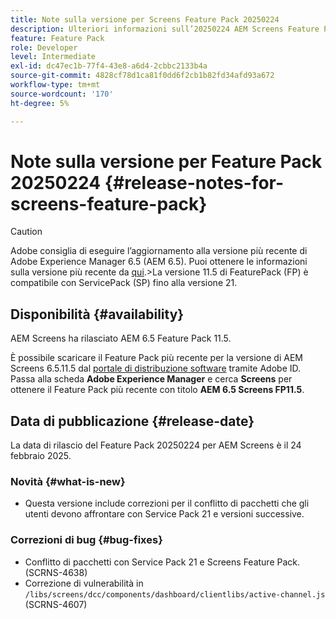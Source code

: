 ```yaml
---
title: Note sulla versione per Screens Feature Pack 20250224
description: Ulteriori informazioni sull’20250224 AEM Screens Feature Pack rilasciato il 24 febbraio 2025.
feature: Feature Pack
role: Developer
level: Intermediate
exl-id: dc47ec1b-77f4-43e8-a6d4-2cbbc2133b4a
source-git-commit: 4828cf78d1ca81f0dd6f2cb1b82fd34afd93a672
workflow-type: tm+mt
source-wordcount: '170'
ht-degree: 5%

---
```


# Note sulla versione per Feature Pack 20250224 {#release-notes-for-screens-feature-pack}

>[!CAUTION]
>Adobe consiglia di eseguire l’aggiornamento alla versione più recente di Adobe Experience Manager 6.5 (AEM 6.5). Puoi ottenere le informazioni sulla versione più recente da [qui](https://experienceleague.adobe.com/it/docs/experience-manager-65/content/release-notes/release-notes).
>&#x200B;>La versione 11.5 di FeaturePack (FP) è compatibile con ServicePack (SP) fino alla versione 21.


## Disponibilità {#availability}

AEM Screens ha rilasciato AEM 6.5 Feature Pack 11.5.

È possibile scaricare il Feature Pack più recente per la versione di AEM Screens 6.5.11.5 dal [portale di distribuzione software](https://experience.adobe.com/#/downloads/content/software-distribution/it/aem.html) tramite Adobe ID. Passa alla scheda **Adobe Experience Manager** e cerca **Screens** per ottenere il Feature Pack più recente con titolo **AEM 6.5 Screens FP11.5**.

## Data di pubblicazione {#release-date}

La data di rilascio del Feature Pack 20250224 per AEM Screens è il 24 febbraio 2025.

### Novità {#what-is-new}

* Questa versione include correzioni per il conflitto di pacchetti che gli utenti devono affrontare con Service Pack 21 e versioni successive.

### Correzioni di bug {#bug-fixes}

* Conflitto di pacchetti con Service Pack 21 e Screens Feature Pack. (SCRNS-4638)
* Correzione di vulnerabilità in `/libs/screens/dcc/components/dashboard/clientlibs/active-channel.js` (SCRNS-4607)
